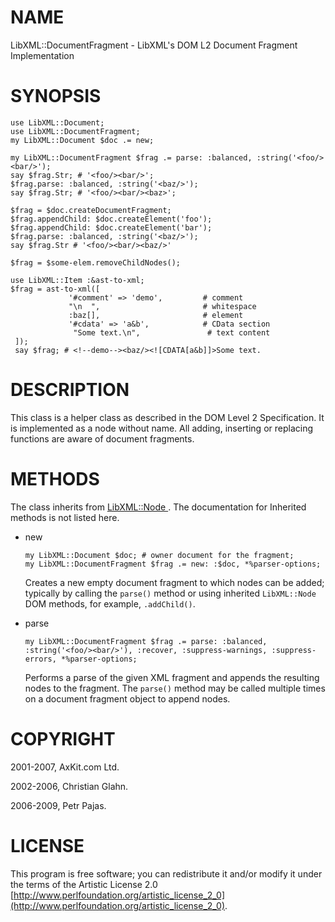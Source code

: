 NAME
====

LibXML::DocumentFragment - LibXML's DOM L2 Document Fragment Implementation

SYNOPSIS
========

    use LibXML::Document;
    use LibXML::DocumentFragment;
    my LibXML::Document $doc .= new;

    my LibXML::DocumentFragment $frag .= parse: :balanced, :string('<foo/><bar/>');
    say $frag.Str; # '<foo/><bar/>';
    $frag.parse: :balanced, :string('<baz/>');
    say $frag.Str; # '<foo/><bar/><baz>';

    $frag = $doc.createDocumentFragment;
    $frag.appendChild: $doc.createElement('foo');
    $frag.appendChild: $doc.createElement('bar');
    $frag.parse: :balanced, :string('<baz/>');
    say $frag.Str # '<foo/><bar/><baz/>'

    $frag = $some-elem.removeChildNodes();

    use LibXML::Item :&ast-to-xml;
    $frag = ast-to-xml([
                 '#comment' => 'demo',         # comment
                 "\n  ",                       # whitespace
                 :baz[],                       # element
                 '#cdata' => 'a&b',            # CData section
                  "Some text.\n",               # text content
     ]);
     say $frag; # <!--demo--><baz/><![CDATA[a&b]]>Some text.

DESCRIPTION
===========

This class is a helper class as described in the DOM Level 2 Specification. It is implemented as a node without name. All adding, inserting or replacing functions are aware of document fragments.

METHODS
=======

The class inherits from [LibXML::Node ](LibXML::Node ). The documentation for Inherited methods is not listed here.

  * new

        my LibXML::Document $doc; # owner document for the fragment;
        my LibXML::DocumentFragment $frag .= new: :$doc, *%parser-options;

    Creates a new empty document fragment to which nodes can be added; typically by calling the `parse()` method or using inherited `LibXML::Node` DOM methods, for example, `.addChild()`.

  * parse

        my LibXML::DocumentFragment $frag .= parse: :balanced, :string('<foo/><bar/>'), :recover, :suppress-warnings, :suppress-errors, *%parser-options;

    Performs a parse of the given XML fragment and appends the resulting nodes to the fragment. The `parse()` method may be called multiple times on a document fragment object to append nodes.

COPYRIGHT
=========

2001-2007, AxKit.com Ltd.

2002-2006, Christian Glahn.

2006-2009, Petr Pajas.

LICENSE
=======

This program is free software; you can redistribute it and/or modify it under the terms of the Artistic License 2.0 [http://www.perlfoundation.org/artistic_license_2_0](http://www.perlfoundation.org/artistic_license_2_0).

